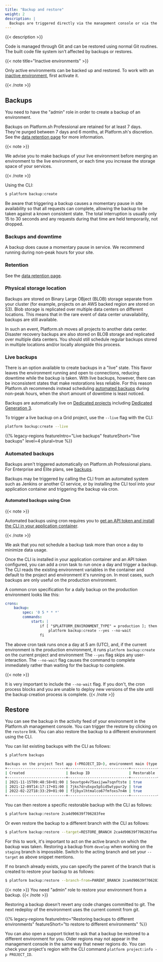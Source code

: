 ```yaml
---
title: "Backup and restore"
weight: 2
description: |
  Backups are triggered directly via the management console or via the CLI. The backup creates a complete snapshot of the environment's data. It includes all persistent data from all running services (MySQL, Solr,...) and any files stored on the mounted volumes. Please note that the snapshot is stored internally and cannot be downloaded.
---
```


{{< description >}}

Code is managed through Git and can be restored using normal Git routines.
The built code file system isn't affected by backups or restores.

{{< note title="Inactive environments" >}}

Only active environments can be backed up and restored.
To work with an [inactive environment](../other/glossary.md#inactive-environment),
first activate it.

{{< /note >}}

## Backups

You need to have the "admin" role in order to create a backup of an environment.

Backups on Platform.sh Professional are retained for at least 7 days.
They're purged between 7 days and 6 months, at Platform.sh's discretion.
See the [data retention page](/security/data-retention.md) for more information.

{{< note >}}

We advise you to make backups of your live environment before merging an environment to the live environment,
or each time you increase the storage space of your services.

{{< /note >}}

Using the CLI:

```bash
$ platform backup:create
```

Be aware that triggering a backup causes a momentary pause in site availability so that all requests can complete,
allowing the backup to be taken against a known consistent state.
The total interruption is usually only 15 to 30 seconds
and any requests during that time are held temporarily, not dropped.

### Backups and downtime

A backup does cause a momentary pause in service.
We recommend running during non-peak hours for your site.

### Retention

See the [data retention page](/security/data-retention.md).

### Physical storage location

Backups are stored on Binary Large OBject (BLOB) storage separate from your cluster
(for example, projects on an AWS backed region are stored on S3).
Blob storage is replicated over multiple data centers on different locations.
This means that in the rare event of data center unavailability, backups are still available.

In such an event, Platform.sh moves all projects to another data center.
Disaster recovery backups are also stored on BLOB storage and replicated over multiple data centers.
You should still schedule regular backups stored in multiple locations and/or locally alongside this process.

### Live backups

There is an option available to create backups in a "live" state.
This flavor leaves the environment running and open to connections, reducing downtime while the backup is taken.
With live backups, however, there can be inconsistent states that make restorations less reliable.
For this reason Platform.sh recommends instead scheduling [automated backups](#automated-backups) during non-peak hours,
when the short amount of downtime is least noticed.

Backups are automatically live on [Dedicated projects](../dedicated/overview/_index.md) including [Dedicated Generation 3](../dedicated-gen-3/overview.md).

To trigger a live backup on a Grid project, use the `--live` flag with the CLI:

```bash
platform backup:create --live
```

{{% legacy-regions featureIntro="Live backups" featureShort="live backups" level=4 plural=true %}}

### Automated backups

Backups aren't triggered automatically on Platform.sh Professional plans. For Enterprise and Elite plans, see [backups](../dedicated/overview/backups.md).

Backups may be triggered by calling the CLI from an automated system such as Jenkins or another CI service,
or by installing the CLI tool into your application container and triggering the backup via cron.

#### Automated backups using Cron

{{< note >}}

Automated backups using cron requires you to [get an API token and install the CLI in your application container](/development/cli/api-tokens.md).

{{< /note >}}

We ask that you not schedule a backup task more than once a day to minimize data usage.

Once the CLI is installed in your application container and an API token configured,
you can add a cron task to run once a day and trigger a backup.
The CLI reads the existing environment variables in the container and default to the project and environment it's running on.
In most cases, such backups are only useful on the production environment.

A common cron specification for a daily backup on the production environment looks like this:

```yaml
crons:
    backup:
        spec: '0 5 * * *'
        commands:
            start: |
                if [ "$PLATFORM_ENVIRONMENT_TYPE" = production ]; then
                    platform backup:create --yes --no-wait
                fi
```

The above cron task runs once a day at 5 am (UTC),
and, if the current environment is the production environment, it runs `platform backup:create` on the current project and environment
The `--yes` flag skips any user-interaction.
The `--no-wait` flag causes the command to complete immediately rather than waiting for the backup to complete.

{{< note >}}

It is very important to include the `--no-wait` flag.
If you don't, the cron process blocks
and you are unable to deploy new versions of the site until the backup creation process is complete.
{{< /note >}}

## Restore

You can see the backup in the activity feed of your environment in the Platform.sh management console.
You can trigger the restore by clicking on the `restore` link.
You can also restore the backup to a different environment using the CLI.

You can list existing backups with the CLI as follows:

```bash
$ platform backups

Backups on the project Test app (<PROJECT_ID>), environment main (type: production):
+---------------------------+----------------------------+------------+
| Created                   | Backup ID                  | Restorable |
+---------------------------+----------------------------+------------+
| 2021-11-15T09:48:58+01:00 | 5ouvtgo4v75axijww7sqnftste | true       |
| 2021-12-09T14:17:17+01:00 | 7jks7dru5xpx5p5id5wtypur2y | true       |
| 2022-02-22T18:33:29+01:00 | f3jbyxlhtmalco67fmfoxs7n4m | true       |
+---------------------------+----------------------------+------------+
```

You can then restore a specific restorable backup with the CLI as follows:

```bash
$ platform backup:restore 2ca4d90639f706283fee
```

Or even restore the backup to a different branch with the CLI as follows:

```bash
$ platform backup:restore --target=RESTORE_BRANCH 2ca4d90639f706283fee
```

For this to work, it's important to act on the active branch on which the backup was taken.
Restoring a backup from `develop` when working on the `staging` branch is impossible.
Switch to the acting branch and set your `--target` as above snippet mentions.

If no branch already exists,
you can specify the parent of the branch that is created to restore your backup to as follows:

```bash
$ platform backup:restore --branch-from=PARENT_BRANCH 2ca4d90639f706283fee
```

{{< note >}}
You need "admin" role to restore your environment from a backup.
{{< /note >}}

Restoring a backup doesn't revert any code changes committed to git.
The next redeploy of the environment uses the current commit from git.

{{% legacy-regions featureIntro="Restoring backups to different environments" featureShort="to restore to different environments" %}}

You can also open a support ticket to ask that a backup be restored to a different environment for you.
Older regions may not appear in the management console in the same way that newer regions do.
You can check your project's region with the CLI command `platform project:info -p PROJECT_ID`.
